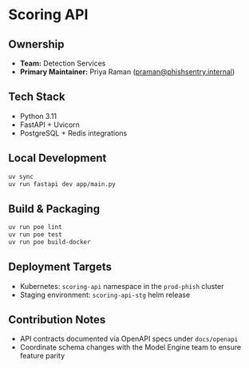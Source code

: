 # Scoring API

## Ownership
- **Team:** Detection Services
- **Primary Maintainer:** Priya Raman (<praman@phishsentry.internal>)

## Tech Stack
- Python 3.11
- FastAPI + Uvicorn
- PostgreSQL + Redis integrations

## Local Development
```bash
uv sync
uv run fastapi dev app/main.py
```

## Build & Packaging
```bash
uv run poe lint
uv run poe test
uv run poe build-docker
```

## Deployment Targets
- Kubernetes: `scoring-api` namespace in the `prod-phish` cluster
- Staging environment: `scoring-api-stg` helm release

## Contribution Notes
- API contracts documented via OpenAPI specs under `docs/openapi`
- Coordinate schema changes with the Model Engine team to ensure feature parity
